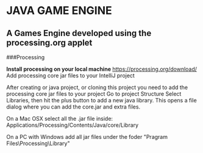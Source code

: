 # JAVA GAME ENGINE
## A Games Engine developed using the processing.org applet

###Processing

**Install processing on your local machine**
https://processing.org/download/
Add processing core jar files to your IntelliJ project

After creating or java project, or cloning this project you need to add the processing core jar files to your project Go to project Structure Select Libraries, then hit the plus button to add a new java library. This opens a file dialog where you can add the core.jar and extra files.

On a Mac OSX select all the .jar file inside: Applications/Processing/Contents/Java/core/Library

On a PC with Windows add all jar files under the foder "Pragram Files\Processing\Library"